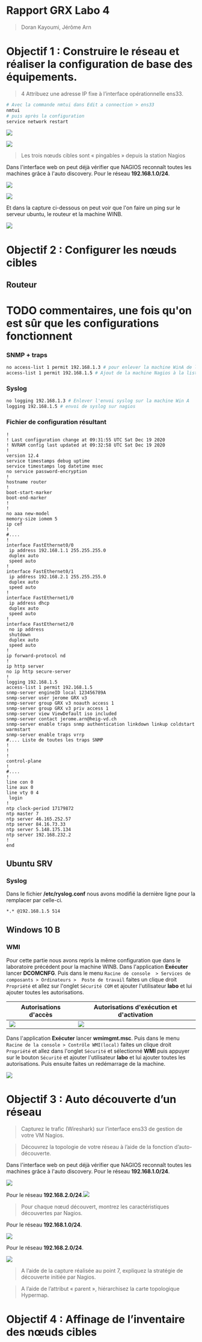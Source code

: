 # Rapport GRX Labo 4

> Doran Kayoumi, Jérôme Arn

# Objectif 1 : Construire le réseau et réaliser la configuration de base des équipements.

> 4 Attribuez une adresse IP fixe à l’interface opérationnelle ens33.

````sh
# Avec la commande nmtui dans Edit a connection > ens33
nmtui
# puis après la configuration 
service network restart
````

![](img/Part1/3.png)

![](img/Part1/ip_a.jpg)

> Les trois nœuds cibles sont « pingables » depuis la station Nagios

Dans l'interface web on peut déjà vérifier que NAGIOS reconnaît toutes les machines grâce à l'auto discovery. Pour le réseau **192.168.1.0/24**.

![](./img/Part1/2.png)

![](./img/Part1/1.png)

Et dans la capture ci-dessous on peut voir que l'on faire un ping sur le serveur ubuntu, le routeur et la machine WINB. 

![](img/Part1/5.PNG)

# Objectif 2 : Configurer les nœuds cibles

## Routeur 

# TODO commentaires, une fois qu'on est sûr que les configurations fonctionnent

### SNMP + traps

````sh
no access-list 1 permit 192.168.1.3 # pour enlever la machine WinA de la liste d'accès au trap SNMP
access-list 1 permit 192.168.1.5 # Ajout de la machine Nagios à la liste d'accès 
````

### Syslog

````sh
no logging 192.168.1.3 # Enlever l'envoi syslog sur la machine Win A
logging 192.168.1.5 # envoi de syslog sur nagios
````

### Fichier de configuration résultant 

````
!
! Last configuration change at 09:31:55 UTC Sat Dec 19 2020
! NVRAM config last updated at 09:32:58 UTC Sat Dec 19 2020
!
version 12.4
service timestamps debug uptime
service timestamps log datetime msec
no service password-encryption
!
hostname router
!
boot-start-marker
boot-end-marker
!
!
no aaa new-model
memory-size iomem 5
ip cef
!
#....
!
interface FastEthernet0/0
 ip address 192.168.1.1 255.255.255.0
 duplex auto
 speed auto
!
interface FastEthernet0/1
 ip address 192.168.2.1 255.255.255.0
 duplex auto
 speed auto
!
interface FastEthernet1/0
 ip address dhcp
 duplex auto
 speed auto
!
interface FastEthernet2/0
 no ip address
 shutdown
 duplex auto
 speed auto
!
ip forward-protocol nd
!
ip http server
no ip http secure-server
!
logging 192.168.1.5
access-list 1 permit 192.168.1.5
snmp-server engineID local 123456789A
snmp-server user jerome GRX v3 
snmp-server group GRX v3 noauth access 1
snmp-server group GRX v3 priv access 1
snmp-server view ViewDefault iso included
snmp-server contact jerome.arn@heig-vd.ch
snmp-server enable traps snmp authentication linkdown linkup coldstart warmstart
snmp-server enable traps vrrp
#.... Liste de toutes les traps SNMP
!
!
!
control-plane
!
#....
!
line con 0
line aux 0
line vty 0 4
 login
!
ntp clock-period 17179872
ntp master 7
ntp server 46.165.252.57
ntp server 84.16.73.33
ntp server 5.148.175.134
ntp server 192.168.232.2
!
end
````



## Ubuntu SRV

### Syslog

Dans le fichier **/etc/ryslog.conf** nous avons modifié la dernière ligne pour la remplacer par celle-ci.

````sh
*.* @192.168.1.5 514 
````

## Windows 10 B

### WMI

Pour cette partie nous avons repris la même configuration que dans le laboratoire précédent pour la machine WINB. Dans l'application **Exécuter** lancer **DCOMCNFG**. Puis dans le menu `Racine de console  > Services de composants > Ordinateurs >  Poste de travail` faites un clique droit `Propriété` et allez sur l'onglet  `Sécurité COM` et ajouter l'utilisateur **labo** et lui ajouter toutes les autorisations.

| Autorisations d'accès  | Autorisations d'exécution et d'activation |
| ---------------------- | ----------------------------------------- |
| ![](img/Part2/4_1.png) | ![](img/Part2/4_2.png)                    |

Dans l'application **Exécuter** lancer **wmimgmt.msc**. Puis dans le menu `Racine de la console > Contrôle WMI(local)`   faites un clique droit `Propriété` et allez dans l'onglet `Sécurité` et sélectionné **WMI** puis appuyer sur le bouton `Sécurité` et ajouter l'utilisateur **labo** et lui ajouter toutes les autorisations. Puis ensuite faites un redémarrage de la machine. 

![](img/Part2/4_3.png)




# Objectif 3 : Auto découverte d’un réseau 

> Capturez le trafic (Wireshark) sur l’interface ens33 de gestion de votre VM Nagios.



> Découvrez la topologie de votre réseau à l’aide de la fonction d’auto-découverte.

Dans l'interface web on peut déjà vérifier que NAGIOS reconnaît toutes les machines grâce à l'auto discovery. Pour le réseau **192.168.1.0/24**.

![](./img/Part1/2.png)

Pour le réseau **192.168.2.0/24**.![](./img/Part1/1.png)

> Pour chaque nœud découvert, montrez les caractéristiques découvertes par Nagios.

Pour le réseau **192.168.1.0/24**.

![](img/Part3/9a.jpg)

Pour le réseau **192.168.2.0/24**.

![](img/Part3/9b.jpg)

> A l’aide de la capture réalisée au point 7, expliquez la stratégie de découverte initiée par Nagios.



> A l’aide de l’attribut « parent », hiérarchisez la carte topologique Hypermap.




# Objectif 4 : Affinage de l’inventaire des nœuds cibles

